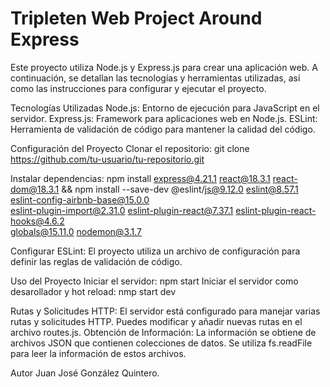 # Tripleten Web Project Around Express
Este proyecto utiliza Node.js y Express.js para crear una aplicación web. A continuación, se detallan las tecnologías y herramientas utilizadas, así como las instrucciones para configurar y ejecutar el proyecto.

Tecnologías Utilizadas
Node.js: Entorno de ejecución para JavaScript en el servidor.
Express.js: Framework para aplicaciones web en Node.js.
ESLint: Herramienta de validación de código para mantener la calidad del código.

Configuración del Proyecto
Clonar el repositorio:
  git clone https://github.com/tu-usuario/tu-repositorio.git

Instalar dependencias:
npm install express@4.21.1 react@18.3.1 react-dom@18.3.1 && 
npm install --save-dev @eslint/js@9.12.0 eslint@8.57.1 eslint-config-airbnb-base@15.0.0 \
eslint-plugin-import@2.31.0 eslint-plugin-react@7.37.1 eslint-plugin-react-hooks@4.6.2 \
globals@15.11.0 nodemon@3.1.7

Configurar ESLint:
El proyecto utiliza un archivo de configuración para definir las reglas de validación de código.

Uso del Proyecto
Iniciar el servidor:
  npm start
Iniciar el servidor como desarollador y hot reload:
  nmp start dev

Rutas y Solicitudes HTTP:
El servidor está configurado para manejar varias rutas y solicitudes HTTP. Puedes modificar y añadir nuevas rutas en el archivo routes.js.
Obtención de Información:
La información se obtiene de archivos JSON que contienen colecciones de datos. Se utiliza fs.readFile para leer la información de estos archivos.

Autor
Juan José González Quintero.

